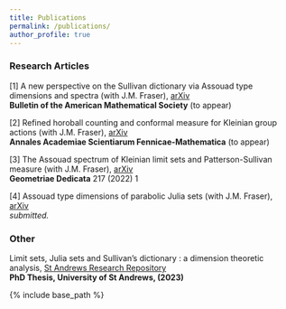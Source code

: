 ```yaml
---
title: Publications
permalink: /publications/
author_profile: true
---
```


### Research Articles  
[1] A new perspective on the Sullivan dictionary via Assouad type dimensions and spectra (with J.M. Fraser), [arXiv](https://arxiv.org/abs/2007.15493)  
**Bulletin of the American Mathematical Society** (to appear)   

[2] Refined horoball counting and conformal measure for Kleinian group actions (with J.M. Fraser), [arXiv](https://arxiv.org/abs/2202.09178)   
**Annales Academiae Scientiarum Fennicae-Mathematica** (to appear)     

[3] The Assouad spectrum of Kleinian limit sets and Patterson-Sullivan
  measure (with J.M. Fraser), [arXiv](https://arxiv.org/abs/2203.04931)  
**Geometriae Dedicata** 217 (2022) 1  

[4] Assouad type dimensions of parabolic Julia sets (with J.M. Fraser), [arXiv](https://arxiv.org/abs/2203.04943)  
*submitted.*  

### Other  
Limit sets, Julia sets and Sullivan’s dictionary : a dimension theoretic analysis, [St Andrews Research Repository](https://research-repository.st-andrews.ac.uk/handle/10023/26908)  
**PhD Thesis, University of St Andrews, (2023)**

{% include base_path %}
